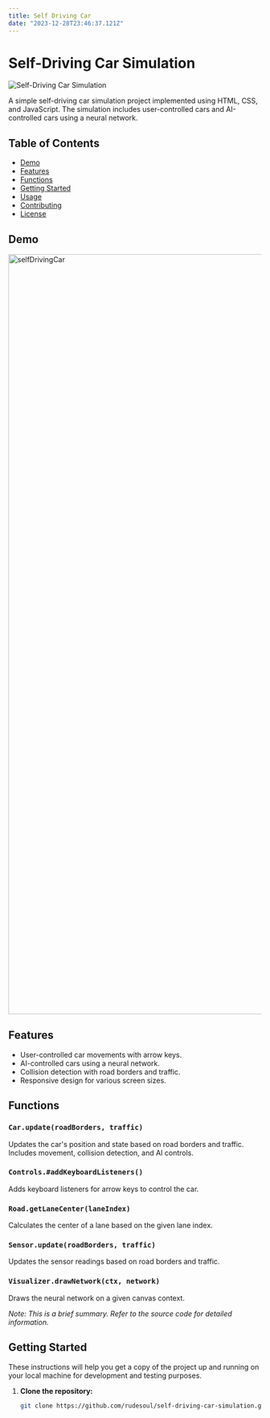 ```yaml
---
title: Self Driving Car
date: "2023-12-28T23:46:37.121Z"
---
```


# Self-Driving Car Simulation

![Self-Driving Car Simulation](<img width="1512" alt="selfDrivingCar" src="https://github.com/RudeSoul/NeuralNetworkCar/assets/30189506/df0c87c4-e58e-448f-9a91-5734c3d8f440">)

A simple self-driving car simulation project implemented using HTML, CSS, and JavaScript. The simulation includes user-controlled cars and AI-controlled cars using a neural network.

## Table of Contents

- [Demo](#demo)
- [Features](#features)
- [Functions](#functions)
- [Getting Started](#getting-started)
- [Usage](#usage)
- [Contributing](#contributing)
- [License](#license)

## Demo

<img width="1512" alt="selfDrivingCar" src="https://github.com/RudeSoul/NeuralNetworkCar/assets/30189506/19aca7fd-074a-4703-abf3-98b036e50570">

## Features

- User-controlled car movements with arrow keys.
- AI-controlled cars using a neural network.
- Collision detection with road borders and traffic.
- Responsive design for various screen sizes.

## Functions

### `Car.update(roadBorders, traffic)`

Updates the car's position and state based on road borders and traffic. Includes movement, collision detection, and AI controls.

### `Controls.#addKeyboardListeners()`

Adds keyboard listeners for arrow keys to control the car.

### `Road.getLaneCenter(laneIndex)`

Calculates the center of a lane based on the given lane index.

### `Sensor.update(roadBorders, traffic)`

Updates the sensor readings based on road borders and traffic.

### `Visualizer.drawNetwork(ctx, network)`

Draws the neural network on a given canvas context.

_Note: This is a brief summary. Refer to the source code for detailed information._

## Getting Started

These instructions will help you get a copy of the project up and running on your local machine for development and testing purposes.

1. **Clone the repository:**

   ```bash
   git clone https://github.com/rudesoul/self-driving-car-simulation.git
   ```
